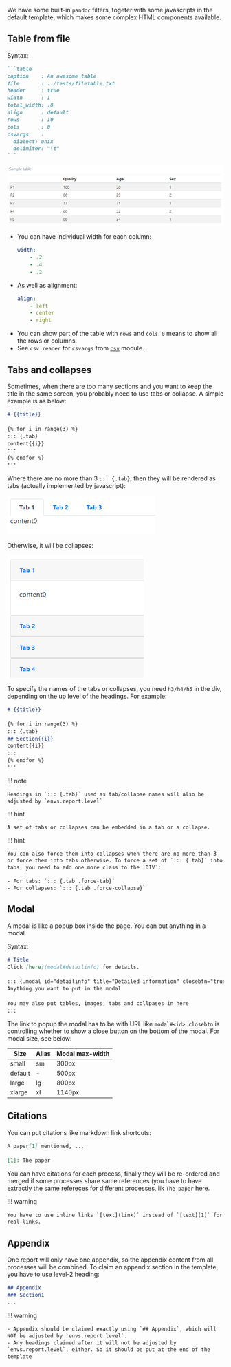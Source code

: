 We have some built-in `pandoc` filters, togeter with some javascripts in the default template, which makes some complex HTML components available.

## Table from file

Syntax:

````markdown
```table
caption    : An awesome table
file       : ../tests/filetable.txt
header     : true
width      : 1
total_width: .8
align      : default
rows       : 10
cols       : 0
csvargs    :
  dialect: unix
  delimiter: "\t"
```
````

![filetable](./filetable.png)

- You can have individual width for each column:
	```yaml
	width:
		- .2
		- .4
		- .2
	```
- As well as alignment:
	```yaml
	align:
		- left
		- center
		- right
	```
- You can show part of the table with `rows` and `cols`. `0` means to show all the rows or columns.
- See `csv.reader` for `csvargs` from [`csv`](https://docs.python.org/3/library/csv.html) module.

## Tabs and collapses

Sometimes, when there are too many sections and you want to keep the title in the same screen, you probably need to use tabs or collapse. A simple example is as below:

```markdown
# {{title}}

{% for i in range(3) %}
::: {.tab}
content{{i}}
:::
{% endfor %}
'''
```

Where there are no more than 3 `::: {.tab}`, then they will be rendered as tabs (actually implemented by javascript):

![tabs](./tabs.png)

Otherwise, it will be collapses:

![collapses](./collapses.png)

To specify the names of the tabs or collapses, you need `h3/h4/h5` in the div, depending on the up level of the headings. For example:
```markdown
# {{title}}

{% for i in range(3) %}
::: {.tab}
## Section{{i}}
content{{i}}
:::
{% endfor %}
'''
```

!!! note

	Headings in `::: {.tab}` used as tab/collapse names will also be adjusted by `envs.report.level`

!!! hint

	A set of tabs or collapses can be embedded in a tab or a collapse.

!!! hint

	You can also force them into collapses when there are no more than 3 or force them into tabs otherwise. To force a set of `::: {.tab}` into tabs, you need to add one more class to the `DIV`:

	- For tabs: `::: {.tab .force-tab}`
	- For collapses: `::: {.tab .force-collapse}`

## Modal

A modal is like a popup box inside the page. You can put anything in a modal.

Syntax:

```markdown
# Title
Click [here](modal#detailinfo) for details.

::: {.modal id="detailinfo" title="Detailed information" closebtn="true" size="xlarge"}
Anything you want to put in the modal

You may also put tables, images, tabs and collpases in here
:::
```

The link to popup the modal has to be with URL like `modal#<id>`. `closebtn` is controlling whether to show a close button on the bottom of the modal. For modal size, see below:

|Size|Alias|Modal max-width|
|-|-|-|
|small|sm|300px|
|default|-|500px|
|large|lg|800px|
|xlarge|xl|1140px|

## Citations

You can put citations like markdown link shortcuts:
```markdown
A paper[1] mentioned, ...

[1]: The paper
```

You can have citations for each process, finally they will be re-ordered and merged if some processes share same references (you have to have extractly the same refereces for different processes, lik `The paper` here.

!!! warning

	You have to use inline links `[text](link)` instead of `[text][1]` for real links.

## Appendix

One report will only have one appendix, so the appendix content from all processes will be combined. To claim an appendix section in the template, you have to use level-2 heading:
```markdown
## Appendix
### Section1
...
```

!!! warning

	- Appendix should be claimed exactly using `## Appendix`, which will NOT be adjusted by `envs.report.level`.
	- Any headings claimed after it will not be adjusted by `envs.report.level`, either. So it should be put at the end of the template
